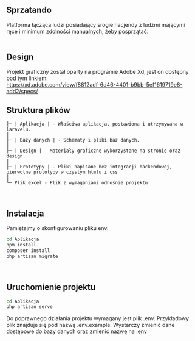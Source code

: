 ## Sprzatando

Platforma łącząca ludzi posiadający srogie hacjendy z ludźmi mającymi ręce i minimum zdolności manualnych, żeby posprzątać.
<br>
<br>

## Design

Projekt graficzny został oparty na programie Adobe Xd, jest on dostępny pod tym linkiem: <br>
https://xd.adobe.com/view/f8812adf-6d46-4401-b9bb-5ef1619719e8-add2/specs/
<br>

## Struktura plików

```
├─ | Aplikacja | - Właściwa aplikacja, postawiona i utrzymywana w laravelu.
│
├─ | Bazy danych | - Schematy i pliki baz danych.
│
├─ | Design | - Materiały graficzne wykorzystane na stronie oraz design.
│
├─ | Prototypy | - Pliki napisane bez integracji backendowej, pierwotne prototypy w czystym htmlu i css
│
└─ Plik excel - Plik z wymaganiami odnośnie projektu
```

<br>

## Instalacja

Pamiętajmy o skonfigurowaniu pliku env. 
```bash
cd Aplikacja
npm install
composer install
php artisan migrate
```

<br>

## Uruchomienie projektu

```bash
cd Aplikacja
php artisan serve
```

Do poprawnego działania projektu wymagany jest plik .env. Przykładowy plik znajduje się pod nazwą .env.example. Wystarczy zmienić dane dostępowe do bazy danych oraz zmienić nazwę na .env
<br>
